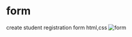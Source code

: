 # form
create student registration form html,css
![form](https://user-images.githubusercontent.com/90403439/133482523-c905a79e-c74f-43bf-ab91-30919de90ea4.png)


